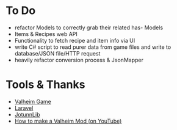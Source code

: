 # To Do
- refactor Models to correctly grab their related has- Models
- Items & Recipes web API
- Functionality to fetch recipe and item info via UI
- write C# script to read purer data from game files and write to database/JSON file/HTTP request
- heavily refactor conversion process & JsonMapper

# Tools & Thanks
- [Valheim Game](https://www.valheimgame.com/)
- [Laravel](https://laravel.com)
- [JotunnLib](https://github.com/Valheim-Modding/Jotunn)
- [How to make a Valheim Mod (on YouTube)](https://www.youtube.com/watch?v=p_gsFASlvRw)
